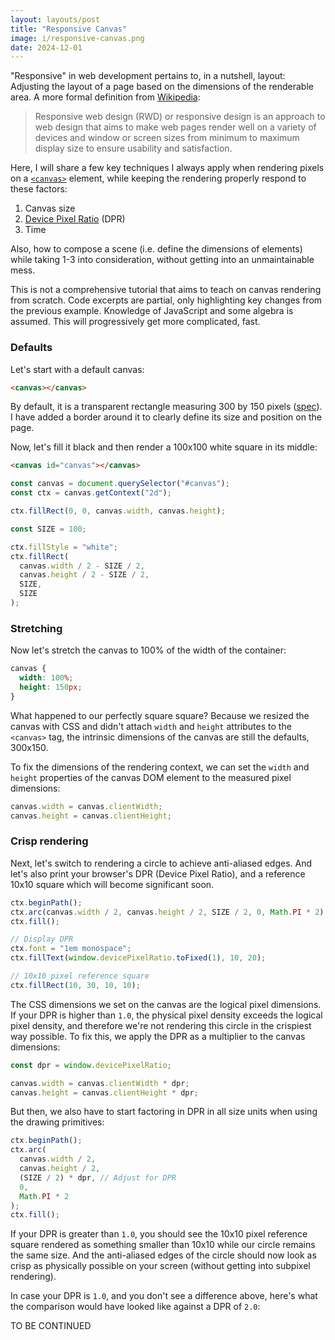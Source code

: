 ```yaml
---
layout: layouts/post
title: "Responsive Canvas"
image: i/responsive-canvas.png
date: 2024-12-01
---
```


<script>
function render(id, {init, draw}) {
  const canvas = document.querySelector(`#${id}`);
  const ctx = canvas.getContext("2d");

  init && init(canvas, ctx);

  function raf(draw) {
    requestAnimationFrame((t) => {
      raf(draw);
      draw(ctx, t);
    });
  }

  draw && raf(draw);
}

function initDprDemo(canvas, ctx, forceDpr) {
  const dpr = window.devicePixelRatio;
  const usedDpr = forceDpr || dpr;

  canvas.width = canvas.clientWidth * usedDpr;
  canvas.height = canvas.clientHeight * usedDpr;

  ctx.fillRect(0, 0, canvas.width, canvas.height);

  const SIZE = 100;

  ctx.fillStyle = 'white';
  ctx.beginPath();
  ctx.arc(
    canvas.width / 2,
    canvas.height / 2,
    SIZE / 2 * usedDpr,
    0,
    Math.PI * 2
  );
  ctx.fill();

  // Display DPR
  ctx.font = '1em monospace';
  ctx.fillText(dpr.toFixed(1), 10, 20);

  // 10x10 pixel reference square
  ctx.fillRect(10, 30, 10, 10);
}
</script>

"Responsive" in web development pertains to, in a nutshell, layout: Adjusting the
layout of a page based on the dimensions of the renderable area. A more formal
definition from [Wikipedia][1]:

> Responsive web design (RWD) or responsive design is an approach to web design
> that aims to make web pages render well on a variety of devices and window or
> screen sizes from minimum to maximum display size to ensure usability and
> satisfaction.

Here, I will share a few key techniques I always apply when rendering pixels on
a [`<canvas>`][2] element, while keeping the rendering properly respond to these
factors:

1. Canvas size
2. [Device Pixel Ratio][3] (DPR)
3. Time

Also, how to compose a scene (i.e. define the dimensions of elements) while
taking 1-3 into consideration, without getting into an unmaintainable mess.

This is not a comprehensive tutorial that aims to teach on canvas rendering from
scratch. Code excerpts are partial, only highlighting key changes from the
previous example. Knowledge of JavaScript and some algebra is assumed. This
will progressively get more complicated, fast.

[1]: https://en.wikipedia.org/wiki/Responsive_web_design
[2]: https://developer.mozilla.org/en-US/docs/Web/API/Canvas_API
[3]: https://developer.mozilla.org/en-US/docs/Web/API/Window/devicePixelRatio

### Defaults

Let's start with a default canvas:

```html
<canvas></canvas>
```

<p class="canvas-container">
  <canvas id="canvas-default" class="bordered"></canvas>
</p>

By default, it is a transparent rectangle measuring 300 by 150 pixels
([spec][4]). I have added a border around it to clearly define its size and
position on the page.

[4]: https://html.spec.whatwg.org/multipage/canvas.html#the-canvas-element:~:text=The%20width%20attribute%20defaults%20to%20300%2C%20and%20the%20height%20attribute%20defaults%20to%20150.

Now, let's fill it black and then render a 100x100 white square in its middle:

```html
<canvas id="canvas"></canvas>
```

```js
const canvas = document.querySelector("#canvas");
const ctx = canvas.getContext("2d");

ctx.fillRect(0, 0, canvas.width, canvas.height);

const SIZE = 100;

ctx.fillStyle = "white";
ctx.fillRect(
  canvas.width / 2 - SIZE / 2,
  canvas.height / 2 - SIZE / 2,
  SIZE,
  SIZE
);
```

<p class="canvas-container">
  <canvas id="canvas-with-square"></canvas>
</p>

<script>
render('canvas-with-square', {
  init(canvas, ctx) {
    ctx.fillRect(0, 0, canvas.width, canvas.height);

    const SIZE = 100;

    ctx.fillStyle = 'white';
    ctx.fillRect(
      canvas.width / 2 - SIZE / 2,
      canvas.height / 2 - SIZE / 2,
      SIZE,
      SIZE
    );
  },
});
</script>

### Stretching

Now let's stretch the canvas to 100% of the width of the container:

```css
canvas {
  width: 100%;
  height: 150px;
}
```

<p class="canvas-container">
  <canvas id="canvas-with-square-fit" class="fit"></canvas>
</p>

<script>
render('canvas-with-square-fit', {
  init(canvas, ctx) {
    ctx.fillRect(0, 0, canvas.width, canvas.height);

    const SIZE = 100;

    ctx.fillStyle = 'white';
    ctx.fillRect(
      canvas.width / 2 - SIZE / 2,
      canvas.height / 2 - SIZE / 2,
      SIZE,
      SIZE
    );
  },
});
</script>

What happened to our perfectly square square? Because we resized the canvas with
CSS and didn't attach `width` and `height` attributes to the `<canvas>` tag, the
intrinsic dimensions of the canvas are still the defaults, 300x150.

To fix the dimensions of the rendering context, we can set the `width` and
`height` properties of the canvas DOM element to the measured pixel dimensions:

```js
canvas.width = canvas.clientWidth;
canvas.height = canvas.clientHeight;
```

<p class="canvas-container">
  <canvas id="canvas-with-square-fit-fix" class="fit"></canvas>
</p>

<script>
render('canvas-with-square-fit-fix', {
  init(canvas, ctx) {
    canvas.width = canvas.clientWidth;
    canvas.height = canvas.clientHeight;

    ctx.fillRect(0, 0, canvas.width, canvas.height);

    const SIZE = 100;

    ctx.fillStyle = 'white';
    ctx.fillRect(
      canvas.width / 2 - SIZE / 2,
      canvas.height / 2 - SIZE / 2,
      SIZE,
      SIZE
    );
  },
});
</script>

### Crisp rendering

Next, let's switch to rendering a circle to achieve anti-aliased edges. And let's
also print your browser's DPR (Device Pixel Ratio), and a reference 10x10 square
which will become significant soon.

```js
ctx.beginPath();
ctx.arc(canvas.width / 2, canvas.height / 2, SIZE / 2, 0, Math.PI * 2);
ctx.fill();

// Display DPR
ctx.font = "1em monospace";
ctx.fillText(window.devicePixelRatio.toFixed(1), 10, 20);

// 10x10 pixel reference square
ctx.fillRect(10, 30, 10, 10);
```

<p class="canvas-container">
  <canvas id="canvas-with-circle" class="fit"></canvas>
</p>

<script>
render('canvas-with-circle', {
  init: (canvas, ctx) => initDprDemo(canvas, ctx, 1)
});
</script>

The CSS dimensions we set on the canvas are the logical pixel dimensions.
If your DPR is higher than `1.0`, the physical pixel density exceeds the
logical pixel density, and therefore we're not rendering this circle in the
crispiest way possible. To fix this, we apply the DPR as a multiplier to the
canvas dimensions:

```js
const dpr = window.devicePixelRatio;

canvas.width = canvas.clientWidth * dpr;
canvas.height = canvas.clientHeight * dpr;
```

But then, we also have to start factoring in DPR in all size units when using
the drawing primitives:

```js
ctx.beginPath();
ctx.arc(
  canvas.width / 2,
  canvas.height / 2,
  (SIZE / 2) * dpr, // Adjust for DPR
  0,
  Math.PI * 2
);
ctx.fill();
```

<p class="canvas-container">
  <canvas id="canvas-with-circle-dpr" class="fit"></canvas>
</p>

<script>
render('canvas-with-circle-dpr', {
  init: (canvas, ctx) => initDprDemo(canvas, ctx)
});
</script>

If your DPR is greater than `1.0`, you should see the 10x10 pixel reference
square rendered as something smaller than 10x10 while our circle remains the
same size. And the anti-aliased edges of the circle should now look as crisp as
physically possible on your screen (without getting into subpixel rendering).

In case your DPR is `1.0`, and you don't see a difference above, here's what the
comparison would have looked like against a DPR of `2.0`:

<p class="canvas-container">
  <canvas id="canvas-dpr-compare" class="fit"></canvas>
</p>

<script>
render('canvas-dpr-compare', {
  init: (canvas, ctx) => {
    const dpr = window.devicePixelRatio;

    canvas.width = canvas.clientWidth * dpr;
    canvas.height = canvas.clientHeight * dpr;
  },
  draw: (ctx, t) => {
    const dpr = window.devicePixelRatio;
    const s = t / 1000 | 0;
    const fakeDpr = 2;
    const virtualDpr = s & 1 ? fakeDpr : 1;
    const canvas = ctx.canvas;

    ctx.reset();
    ctx.fillRect(0, 0, canvas.width, canvas.height);

    const scale = dpr / virtualDpr;

    ctx.scale(scale, scale);

    const SIZE = 100;

    const x = canvas.width / 2 / scale;
    const y = canvas.height / 2 / scale;
    const r = SIZE / 2 * virtualDpr * virtualDpr / fakeDpr;

    ctx.fillStyle = 'white';
    ctx.beginPath();
    ctx.arc(x, y, r, 0, Math.PI * 2);
    ctx.fill();

    // Display DPR
    ctx.font = '1em monospace';
    ctx.fillText(virtualDpr.toFixed(1), 10, 20);

    // 10x10 pixel reference square
    ctx.fillRect(10, 30, 10, 10);

    const u = r * 2 / virtualDpr;

    ctx.strokeStyle = 'red';
    ctx.strokeRect(x - r, y - r, r * 2, r * 2);
    ctx.strokeStyle = 'blue';
    ctx.strokeRect(x - u, y - u, u * 2, u * 2);
    ctx.drawImage(
      canvas,
      x - r, y - r, r * 2, r * 2,
      x - u, y - u, u * 2, u * 2
    );
  }
});
</script>

TO BE CONTINUED
